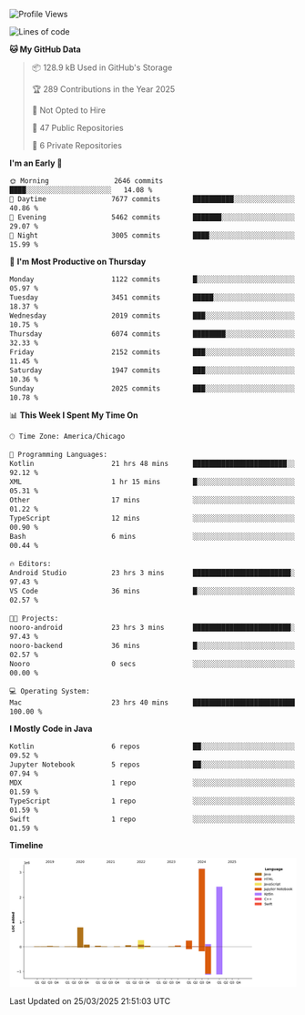 <!--START_SECTION:waka-->
![Profile Views](http://img.shields.io/badge/Profile%20Views-1-blue)

![Lines of code](https://img.shields.io/badge/From%20Hello%20World%20I%27ve%20Written-7.3%20million%20lines%20of%20code-blue)

**🐱 My GitHub Data** 

> 📦 128.9 kB Used in GitHub's Storage 
 > 
> 🏆 289 Contributions in the Year 2025
 > 
> 🚫 Not Opted to Hire
 > 
> 📜 47 Public Repositories 
 > 
> 🔑 6 Private Repositories 
 > 
**I'm an Early 🐤** 

```text
🌞 Morning                2646 commits        ████░░░░░░░░░░░░░░░░░░░░░   14.08 % 
🌆 Daytime                7677 commits        ██████████░░░░░░░░░░░░░░░   40.86 % 
🌃 Evening                5462 commits        ███████░░░░░░░░░░░░░░░░░░   29.07 % 
🌙 Night                  3005 commits        ████░░░░░░░░░░░░░░░░░░░░░   15.99 % 
```
📅 **I'm Most Productive on Thursday** 

```text
Monday                   1122 commits        █░░░░░░░░░░░░░░░░░░░░░░░░   05.97 % 
Tuesday                  3451 commits        █████░░░░░░░░░░░░░░░░░░░░   18.37 % 
Wednesday                2019 commits        ███░░░░░░░░░░░░░░░░░░░░░░   10.75 % 
Thursday                 6074 commits        ████████░░░░░░░░░░░░░░░░░   32.33 % 
Friday                   2152 commits        ███░░░░░░░░░░░░░░░░░░░░░░   11.45 % 
Saturday                 1947 commits        ███░░░░░░░░░░░░░░░░░░░░░░   10.36 % 
Sunday                   2025 commits        ███░░░░░░░░░░░░░░░░░░░░░░   10.78 % 
```


📊 **This Week I Spent My Time On** 

```text
🕑︎ Time Zone: America/Chicago

💬 Programming Languages: 
Kotlin                   21 hrs 48 mins      ███████████████████████░░   92.12 % 
XML                      1 hr 15 mins        █░░░░░░░░░░░░░░░░░░░░░░░░   05.31 % 
Other                    17 mins             ░░░░░░░░░░░░░░░░░░░░░░░░░   01.22 % 
TypeScript               12 mins             ░░░░░░░░░░░░░░░░░░░░░░░░░   00.90 % 
Bash                     6 mins              ░░░░░░░░░░░░░░░░░░░░░░░░░   00.44 % 

🔥 Editors: 
Android Studio           23 hrs 3 mins       ████████████████████████░   97.43 % 
VS Code                  36 mins             █░░░░░░░░░░░░░░░░░░░░░░░░   02.57 % 

🐱‍💻 Projects: 
nooro-android            23 hrs 3 mins       ████████████████████████░   97.43 % 
nooro-backend            36 mins             █░░░░░░░░░░░░░░░░░░░░░░░░   02.57 % 
Nooro                    0 secs              ░░░░░░░░░░░░░░░░░░░░░░░░░   00.00 % 

💻 Operating System: 
Mac                      23 hrs 40 mins      █████████████████████████   100.00 % 
```

**I Mostly Code in Java** 

```text
Kotlin                   6 repos             ██░░░░░░░░░░░░░░░░░░░░░░░   09.52 % 
Jupyter Notebook         5 repos             ██░░░░░░░░░░░░░░░░░░░░░░░   07.94 % 
MDX                      1 repo              ░░░░░░░░░░░░░░░░░░░░░░░░░   01.59 % 
TypeScript               1 repo              ░░░░░░░░░░░░░░░░░░░░░░░░░   01.59 % 
Swift                    1 repo              ░░░░░░░░░░░░░░░░░░░░░░░░░   01.59 % 
```



**Timeline**

![Lines of Code chart](https://raw.githubusercontent.com/phanijsp/phanijsp/main/assets/bar_graph.png)


 Last Updated on 25/03/2025 21:51:03 UTC
<!--END_SECTION:waka-->
